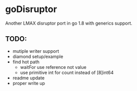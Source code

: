 # goDisruptor

Another LMAX disruptor port in go 1.8 with generics support.

## TODO: 
* mutiple writer support
* diamond setup/example
* find hot path 
    * waitFor use reference not value
    * use primitive int for count instead of [8]int64 
* readme update
* proper write up 